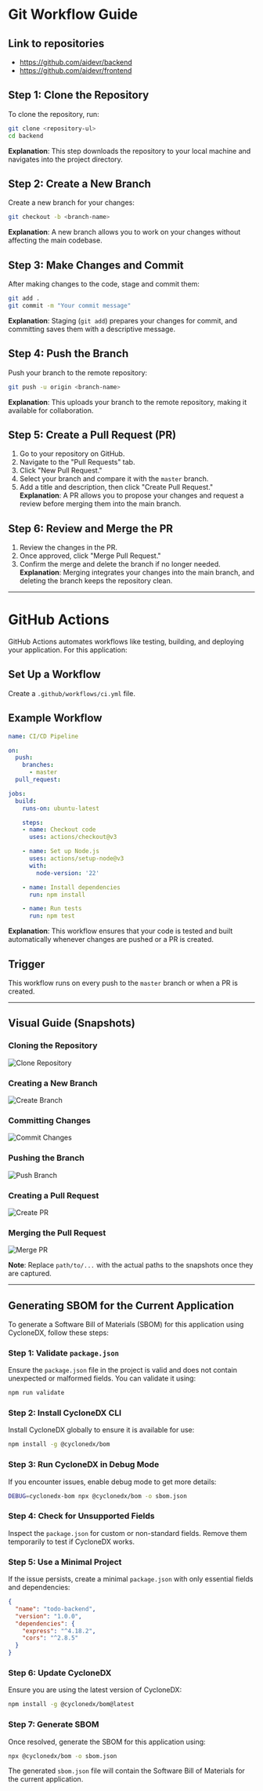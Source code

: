 # Git Workflow Guide
## Link to repositories
* https://github.com/aidevr/backend
* https://github.com/aidevr/frontend
## Step 1: Clone the Repository
To clone the repository, run:
```bash
git clone <repository-ul>
cd backend
```
**Explanation**: This step downloads the repository to your local machine and navigates into the project directory.

## Step 2: Create a New Branch
Create a new branch for your changes:
```bash
git checkout -b <branch-name>
```
**Explanation**: A new branch allows you to work on your changes without affecting the main codebase.

## Step 3: Make Changes and Commit
After making changes to the code, stage and commit them:
```bash
git add .
git commit -m "Your commit message"
```
**Explanation**: Staging (`git add`) prepares your changes for commit, and committing saves them with a descriptive message.

## Step 4: Push the Branch
Push your branch to the remote repository:
```bash
git push -u origin <branch-name>
```
**Explanation**: This uploads your branch to the remote repository, making it available for collaboration.

## Step 5: Create a Pull Request (PR)
1. Go to your repository on GitHub.
2. Navigate to the "Pull Requests" tab.
3. Click "New Pull Request."
4. Select your branch and compare it with the `master` branch.
5. Add a title and description, then click "Create Pull Request."
**Explanation**: A PR allows you to propose your changes and request a review before merging them into the main branch.

## Step 6: Review and Merge the PR
1. Review the changes in the PR.
2. Once approved, click "Merge Pull Request."
3. Confirm the merge and delete the branch if no longer needed.
**Explanation**: Merging integrates your changes into the main branch, and deleting the branch keeps the repository clean.

---

# GitHub Actions
GitHub Actions automates workflows like testing, building, and deploying your application. For this application:

## Set Up a Workflow
Create a `.github/workflows/ci.yml` file.

## Example Workflow
```yaml
name: CI/CD Pipeline

on:
  push:
    branches:
      - master
  pull_request:

jobs:
  build:
    runs-on: ubuntu-latest

    steps:
    - name: Checkout code
      uses: actions/checkout@v3

    - name: Set up Node.js
      uses: actions/setup-node@v3
      with:
        node-version: '22'

    - name: Install dependencies
      run: npm install

    - name: Run tests
      run: npm test
```
**Explanation**: This workflow ensures that your code is tested and built automatically whenever changes are pushed or a PR is created.

## Trigger
This workflow runs on every push to the `master` branch or when a PR is created.

---

## Visual Guide (Snapshots)

### Cloning the Repository
![Clone Repository](path/to/clone-snapshot.png)

### Creating a New Branch
![Create Branch](path/to/create-branch-snapshot.png)

### Committing Changes
![Commit Changes](path/to/commit-snapshot.png)

### Pushing the Branch
![Push Branch](path/to/push-snapshot.png)

### Creating a Pull Request
![Create PR](path/to/create-pr-snapshot.png)

### Merging the Pull Request
![Merge PR](path/to/merge-pr-snapshot.png)

**Note**: Replace `path/to/...` with the actual paths to the snapshots once they are captured.

---

## Generating SBOM for the Current Application

To generate a Software Bill of Materials (SBOM) for this application using CycloneDX, follow these steps:

### Step 1: Validate `package.json`
Ensure the `package.json` file in the project is valid and does not contain unexpected or malformed fields. You can validate it using:
```bash
npm run validate
```

### Step 2: Install CycloneDX CLI
Install CycloneDX globally to ensure it is available for use:
```bash
npm install -g @cyclonedx/bom
```

### Step 3: Run CycloneDX in Debug Mode
If you encounter issues, enable debug mode to get more details:
```bash
DEBUG=cyclonedx-bom npx @cyclonedx/bom -o sbom.json
```

### Step 4: Check for Unsupported Fields
Inspect the `package.json` for custom or non-standard fields. Remove them temporarily to test if CycloneDX works.

### Step 5: Use a Minimal Project
If the issue persists, create a minimal `package.json` with only essential fields and dependencies:
```json
{
  "name": "todo-backend",
  "version": "1.0.0",
  "dependencies": {
    "express": "^4.18.2",
    "cors": "^2.8.5"
  }
}
```

### Step 6: Update CycloneDX
Ensure you are using the latest version of CycloneDX:
```bash
npm install -g @cyclonedx/bom@latest
```

### Step 7: Generate SBOM
Once resolved, generate the SBOM for this application using:
```bash
npx @cyclonedx/bom -o sbom.json
```

The generated `sbom.json` file will contain the Software Bill of Materials for the current application.
